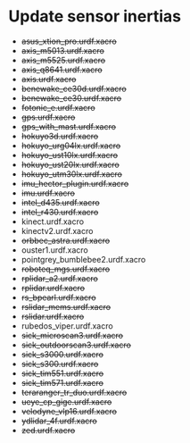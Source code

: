 # Update sensor inertias
- ~~asus_xtion_pro.urdf.xacro~~
- ~~axis_m5013.urdf.xacro~~
- ~~axis_m5525.urdf.xacro~~
- ~~axis_q8641.urdf.xacro~~
- ~~axis.urdf.xacro~~
- ~~benewake_ce30d.urdf.xacro~~
- ~~benewake_ce30.urdf.xacro~~
- ~~fotonic_e.urdf.xacro~~
- ~~gps.urdf.xacro~~
- ~~gps_with_mast.urdf.xacro~~
- ~~hokuyo3d.urdf.xacro~~
- ~~hokuyo_urg04lx.urdf.xacro~~
- ~~hokuyo_ust10lx.urdf.xacro~~
- ~~hokuyo_ust20lx.urdf.xacro~~
- ~~hokuyo_utm30lx.urdf.xacro~~
- ~~imu_hector_plugin.urdf.xacro~~
- ~~imu.urdf.xacro~~
- ~~intel_d435.urdf.xacro~~
- ~~intel_r430.urdf.xacro~~
- kinect.urdf.xacro
- kinectv2.urdf.xacro
- ~~orbbec_astra.urdf.xacro~~
- ouster1.urdf.xacro
- pointgrey_bumblebee2.urdf.xacro
- ~~roboteq_mgs.urdf.xacro~~
- ~~rplidar_a2.urdf.xacro~~
- ~~rplidar.urdf.xacro~~
- ~~rs_bpearl.urdf.xacro~~
- ~~rslidar_mems.urdf.xacro~~
- ~~rslidar.urdf.xacro~~
- rubedos_viper.urdf.xacro
- ~~sick_microscan3.urdf.xacro~~
- ~~sick_outdoorscan3.urdf.xacro~~
- ~~sick_s3000.urdf.xacro~~
- ~~sick_s300.urdf.xacro~~
- ~~sick_tim551.urdf.xacro~~
- ~~sick_tim571.urdf.xacro~~
- ~~teraranger_tr_duo.urdf.xacro~~
- ~~ueye_cp_gige.urdf.xacro~~
- ~~velodyne_vlp16.urdf.xacro~~
- ~~ydlidar_4f.urdf.xacro~~
- ~~zed.urdf.xacro~~

